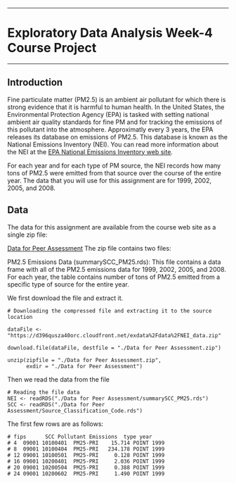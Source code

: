***
# Exploratory Data Analysis Week-4 Course Project
***

## Introduction

Fine particulate matter (PM2.5) is an ambient air pollutant for which there is strong evidence that it is harmful to human health. In the United States, the Environmental Protection Agency (EPA) is tasked with setting national ambient air quality standards for fine PM and for tracking the emissions of this pollutant into the atmosphere. Approximatly every 3 years, the EPA releases its database on emissions of PM2.5. This database is known as the National Emissions Inventory (NEI). You can read more information about the NEI at the [EPA National Emissions Inventory web site](http://www.epa.gov/ttn/chief/eiinformation.html).

For each year and for each type of PM source, the NEI records how many tons of PM2.5 were emitted from that source over the course of the entire year. The data that you will use for this assignment are for 1999, 2002, 2005, and 2008.

## Data 
The data for this assignment are available from the course web site as a single zip file:

[Data for Peer Assessment](https://d396qusza40orc.cloudfront.net/exdata%2Fdata%2FNEI_data.zip)
The zip file contains two files:

PM2.5 Emissions Data (summarySCC_PM25.rds): This file contains a data frame with all of the PM2.5 emissions data for 1999, 2002, 2005, and 2008. For each year, the table contains number of tons of PM2.5 emitted from a specific type of source for the entire year. 

We first download the file and extract it.

```
# Downloading the compressed file and extracting it to the source location

dataFile <- "https://d396qusza40orc.cloudfront.net/exdata%2Fdata%2FNEI_data.zip"

download.file(dataFile, destfile = "./Data for Peer Assessment.zip")

unzip(zipfile = "./Data for Peer Assessment.zip",
      exdir = "./Data for Peer Assessment")
```
Then we read the data from the file

```
# Reading the file data
NEI <- readRDS("./Data for Peer Assessment/summarySCC_PM25.rds")
SCC <- readRDS("./Data for Peer Assessment/Source_Classification_Code.rds")

```
The first few rows are as follows:
```
# fips      SCC Pollutant Emissions  type year
# 4  09001 10100401  PM25-PRI    15.714 POINT 1999
# 8  09001 10100404  PM25-PRI   234.178 POINT 1999
# 12 09001 10100501  PM25-PRI     0.128 POINT 1999
# 16 09001 10200401  PM25-PRI     2.036 POINT 1999
# 20 09001 10200504  PM25-PRI     0.388 POINT 1999
# 24 09001 10200602  PM25-PRI     1.490 POINT 1999

```
